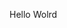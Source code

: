 Hello Wolrd




















































































































































































































































































































































































































































































































































































































































































































































































































































































































































































































































































































































































































































































































































































































